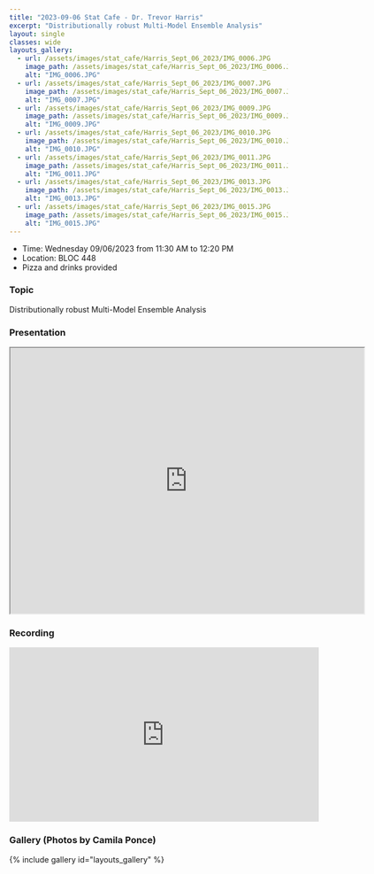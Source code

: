 ```yaml
---
title: "2023-09-06 Stat Cafe - Dr. Trevor Harris"
excerpt: "Distributionally robust Multi-Model Ensemble Analysis"
layout: single
classes: wide
layouts_gallery:
  - url: /assets/images/stat_cafe/Harris_Sept_06_2023/IMG_0006.JPG
    image_path: /assets/images/stat_cafe/Harris_Sept_06_2023/IMG_0006.JPG
    alt: "IMG_0006.JPG"
  - url: /assets/images/stat_cafe/Harris_Sept_06_2023/IMG_0007.JPG
    image_path: /assets/images/stat_cafe/Harris_Sept_06_2023/IMG_0007.JPG
    alt: "IMG_0007.JPG"
  - url: /assets/images/stat_cafe/Harris_Sept_06_2023/IMG_0009.JPG
    image_path: /assets/images/stat_cafe/Harris_Sept_06_2023/IMG_0009.JPG
    alt: "IMG_0009.JPG"
  - url: /assets/images/stat_cafe/Harris_Sept_06_2023/IMG_0010.JPG
    image_path: /assets/images/stat_cafe/Harris_Sept_06_2023/IMG_0010.JPG
    alt: "IMG_0010.JPG"
  - url: /assets/images/stat_cafe/Harris_Sept_06_2023/IMG_0011.JPG
    image_path: /assets/images/stat_cafe/Harris_Sept_06_2023/IMG_0011.JPG
    alt: "IMG_0011.JPG"
  - url: /assets/images/stat_cafe/Harris_Sept_06_2023/IMG_0013.JPG
    image_path: /assets/images/stat_cafe/Harris_Sept_06_2023/IMG_0013.JPG
    alt: "IMG_0013.JPG"
  - url: /assets/images/stat_cafe/Harris_Sept_06_2023/IMG_0015.JPG
    image_path: /assets/images/stat_cafe/Harris_Sept_06_2023/IMG_0015.JPG
    alt: "IMG_0015.JPG"
---
```


- Time: Wednesday 09/06/2023 from 11:30 AM to 12:20 PM
- Location: BLOC 448
- Pizza and drinks provided
<!-- - [Presentation]({{ "/assets/files/stat_cafe/Harris_Sept_06_2023/statcafe.pdf" | relative_url }})
- [Recording](https://www.youtube.com/watch?v=3cFLb6IMFTU) -->

### Topic

Distributionally robust Multi-Model Ensemble Analysis

### Presentation
<iframe src="https://drive.google.com/file/d/1N5JA8wKhCZleyt00w-8WOCv4BwznSZUw/preview" width="640" height="480" allow="autoplay"></iframe>

### Recording
<iframe width="560" height="315" src="https://www.youtube.com/embed/3cFLb6IMFTU?si=h_7JCCcvF0AKqmfZ" title="YouTube video player" frameborder="0" allow="accelerometer; autoplay; clipboard-write; encrypted-media; gyroscope; picture-in-picture; web-share" allowfullscreen></iframe>

### Gallery (Photos by Camila Ponce)

{% include gallery id="layouts_gallery" %}

